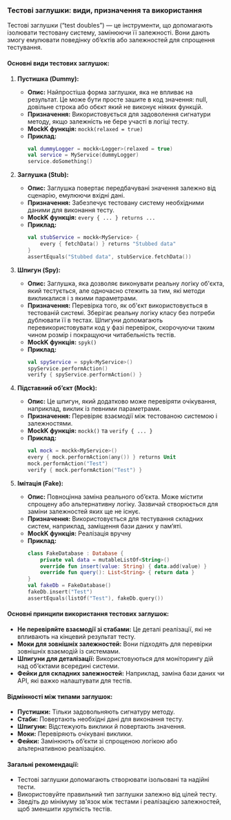 ### Тестові заглушки: види, призначення та використання

Тестові заглушки (“test doubles”) — це інструменти, що допомагають ізолювати тестовану систему, замінюючи її залежності. Вони дають змогу емулювати поведінку об’єктів або залежностей для спрощення тестування.

#### Основні види тестових заглушок:

1. **Пустишка (Dummy):**
    - **Опис:** Найпростіша форма заглушки, яка не впливає на результат. 
Це може бути просте зашите в код значення: null, довільне строка або обєкт який не виконує ніяких функцій.
    - **Призначення:** Використовується для задоволення сигнатури методу, якщо залежність не бере участі в логіці тесту.
    - **MockK функція:** `mockk(relaxed = true)`
    - **Приклад:**
      ```kotlin
      val dummyLogger = mockk<Logger>(relaxed = true)
      val service = MyService(dummyLogger)
      service.doSomething()
      ```

2. **Заглушка (Stub):**
    - **Опис:** Заглушка повертає передбачувані значення залежно від сценарію, емулюючи вхідні дані.
    - **Призначення:** Забезпечує тестовану систему необхідними даними для виконання тесту.
    - **MockK функція:** `every { ... } returns ...`
    - **Приклад:**
      ```kotlin
      val stubService = mockk<MyService> {
          every { fetchData() } returns "Stubbed data"
      }
      assertEquals("Stubbed data", stubService.fetchData())
      ```

3. **Шпигун (Spy):**
    - **Опис:** Заглушка, яка дозволяє виконувати реальну логіку об'єкта, який тестується, але одночасно стежить за тим, які методи викликалися і з якими параметрами.
    - **Призначення:** Перевірка того, як об'єкт використовується в тестованій системі. Зберігає реальну логіку класу без потреби дублювати її в тестах. Шпигуни допомагають перевикористовувати код у фазі перевірок, скорочуючи таким чином розмір і покращуючи читабельність тестів.
    - **MockK функція:** `spyk()`
    - **Приклад:**
      ```kotlin
      val spyService = spyk<MyService>()
      spyService.performAction()
      verify { spyService.performAction() }
      ```

4. **Підставний об’єкт (Mock):**
    - **Опис:** Це шпигун, який додатково може перевіряти очікування, наприклад, виклик із певними параметрами.
    - **Призначення:** Перевіряє взаємодії між тестованою системою і залежностями.
    - **MockK функція:** `mockk()` та `verify { ... }`
    - **Приклад:**
      ```kotlin
      val mock = mockk<MyService>()
      every { mock.performAction(any()) } returns Unit
      mock.performAction("Test")
      verify { mock.performAction("Test") }
      ```

5. **Імітація (Fake):**
    - **Опис:** Повноцінна заміна реального об’єкта. Може містити спрощену або альтернативну логіку. Зазвичай створюється для заміни залежностей яких ще не існує.
    - **Призначення:** Використовується для тестування складних систем, наприклад, заміщення бази даних у пам’яті.
    - **MockK функція:** Реалізація вручну
    - **Приклад:**
      ```kotlin
      class FakeDatabase : Database {
          private val data = mutableListOf<String>()
          override fun insert(value: String) { data.add(value) }
          override fun query(): List<String> { return data }
      }
      val fakeDb = FakeDatabase()
      fakeDb.insert("Test")
      assertEquals(listOf("Test"), fakeDb.query())
      ```

#### Основні принципи використання тестових заглушок:

- **Не перевіряйте взаємодії зі стабами:** Це деталі реалізації, які не впливають на кінцевий результат тесту.
- **Моки для зовнішніх залежностей:** Вони підходять для перевірки зовнішніх взаємодій із системами.
- **Шпигуни для деталізації:** Використовуються для моніторингу дій над об’єктами всередині системи.
- **Фейки для складних залежностей:** Наприклад, заміна бази даних чи API, які важко налаштувати для тестів.

#### Відмінності між типами заглушок:

- **Пустишки:** Тільки задовольняють сигнатуру методу.
- **Стаби:** Повертають необхідні дані для виконання тесту.
- **Шпигуни:** Відстежують виклики й повертають значення.
- **Моки:** Перевіряють очікувані виклики.
- **Фейки:** Замінюють об’єкти зі спрощеною логікою або альтернативною реалізацією.

#### Загальні рекомендації:

- Тестові заглушки допомагають створювати ізольовані та надійні тести.
- Використовуйте правильний тип заглушки залежно від цілей тесту.
- Зведіть до мінімуму зв'язок між тестами і реалізацією залежностей, щоб зменшити хрупкість тестів.

